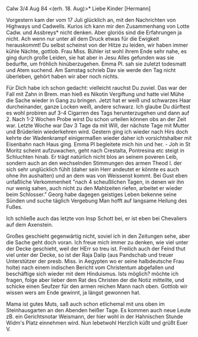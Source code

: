  Calw 3/4 Aug 84
 <(erh. 18. Aug)>*
Liebe Kinder [Hermann]

Vorgestern kam der vom 17 Juli glücklich an, mit den Nachrichten von Highways und Cadwells. Kurios ich kann mir den Zusammenhang von Lotte Cadw. und Assbreys* nicht denken. Aber gloriös sind die Erfahrungen ja nicht. Ach wenn nur unter all dem Druck etwas für die Ewigkeit herauskommt! Du selbst scheinst von der Hitze zu leiden, wir haben immer kühle Nächte, gottlob. Frau Miss. Bühler ist wohl ihrem Ende sehr nahe, es ging durch große Leiden, sie hat aber in Jesu Alles gefunden was sie bedurfte, um fröhlich hinüberzugehen. Emma Pl. sah sie zuletzt todesmatt und Atem suchend. Am Samstag schrieb Dav sie werde den Tag nicht überleben, gehört haben wir aber noch nichts.

Für Dich habe ich schon gedacht: vielleicht rauchst Du zuviel. Das war der Fall mit Zahn in Brem. man hieß es Nikotin Vergiftung und hatte viel Mühe die Sache wieder in Gang zu bringen. Jetzt hat er weiß und schwarzes Haar durcheinander, ganze Locken weiß, andere schwarz. Ich glaube Du dürftest es wohl probiren auf 3-4 Cigarren des Tags herunterzugehen und dann auf 2. Nach 1-2 Wochen Probe wirst Du schon urteilen können obs an der Zeit war. 
Letzte Woche war Dav 3 Tage da mit Will, der nächste Tage mit Mutter und Brüderlein wiederkehren wird. Gestern ging ich wieder nach Hirs doch kehrte der Wadenkrampf einigermaßen wieder daher ich vorsichtshalber mit Eisenbahn nach Haus ging. Emma Pl begleitete mich hin und her. - Joh in St Moritz scheint aufzuwachen, geht nach Crestalta, Pontresina etc steigt in Schluchten hinab. Er trägt natürlich nicht blos an seinem poveren Leib, sondern auch an den wechselnden Stimmungen des armen Theod I. der sich sehr unglücklich fühlt (daher sein Herr andeutet er könnte es auch ohne ihn aushalten) und an dem was von Weissenst kommt. Bei Gust eben unfaßliche Verkommenheit "nach 4 scheußlichen Tagen, in denen wir ihn nur wenig sahen, auch nicht zu den Mahlzeiten riefen, arbeitet er wieder beim Schlosser." Georg habe dagegen geistiges Leben bekenne seine Sünden und suche täglich Vergebung Man hofft auf langsame Heilung des Fußes.

Ich schließe auch das letzte von Insp Schott bei, er ist eben bei Chevaliers auf dem Axenstein.

Großes geschieht gegenwärtig nicht, soviel ich in den Zeitungen sehe, aber die Sache geht doch voran. Ich freue mich immer zu denken, wie viel unter der Decke geschieht, weil der HErr so treu ist. Freilich auch der Feind thut viel unter der Decke, so ist der Raja Dalip (aus Pandschab und treuer Unterstützer der presb. Miss. in Aegypten wo er seine halbdeutsche Frau holte) nach einem indischen Bericht vom Christentum abgefallen und beschäftige sich wieder mit dem Hinduismus. Ists möglich? möchte ich fragen, folge aber lieber dem Rat des Christen der die Notiz mitteilte, und schicke einen Seufzer für den armen reichen Mann nach oben. Gottlob wir wissen wers am Ende gewinnt, ja längst gewonnen hat.

Mama ist gutes Muts, saß auch schon etlichemal mit uns oben im Steinhausgarten an den Abenden heißer Tage. Es kommen auch neue Leute zB. ein Gerichtsnotar Weismann, der hier wohl in der Hahnischen Stunde Widm's Platz einnehmen wird. Nun lebetwohl Herzlich küßt und grüßt
 Euer V.
